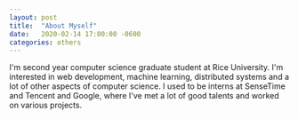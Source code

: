 ```yaml
---
layout: post
title:  "About Myself"
date:   2020-02-14 17:00:00 -0600
categories: others
---
```


I'm second year computer science graduate student at Rice University. I'm interested in web development, machine learning, distributed systems and a lot of other aspects of computer science. I used to be interns at SenseTime and Tencent and Google, where I've met a lot of good talents and worked on various projects. 